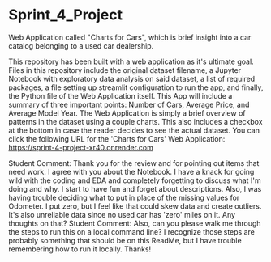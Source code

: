 # Sprint_4_Project
Web Application called "Charts for Cars", which is brief insight into a car catalog belonging to a used car dealership.

This repository has been built with a web application as it's ultimate goal. 
Files in this repository include the original dataset filename, a Jupyter Notebook with exploratory data analysis on said dataset, a list of required packages, a file setting up streamlit configuration to run the app, and finally, the Python file of the Web Application itself.
This App will include a summary of three important points: Number of Cars, Average Price, and Average Model Year.
The Web Application is simply a brief overview of patterns in the dataset using a couple charts. This also includes a checkbox at the bottom in case the reader decides to see the actual dataset.
You can click the following URL for the 'Charts for Cars' Web Application: https://sprint-4-project-xr40.onrender.com

Student Comment: Thank you for the review and for pointing out items that need work. I agree with you about the Notebook. I have a knack for going wild with the coding and EDA and completely forgetting to discuss what I'm doing and why. I start to have fun and forget about descriptions. Also, I was having trouble deciding what to put in place of the missing values for Odometer. I put zero, but I feel like that could skew data and create outliers. It's also unreliable data since no used car has 'zero' miles on it. Any thoughts on that? 
Student Comment: Also, can you please walk me through the steps to run this on a local command line? I recognize those steps are probably something that should be on this ReadMe, but I have trouble remembering how to run it locally. Thanks!
